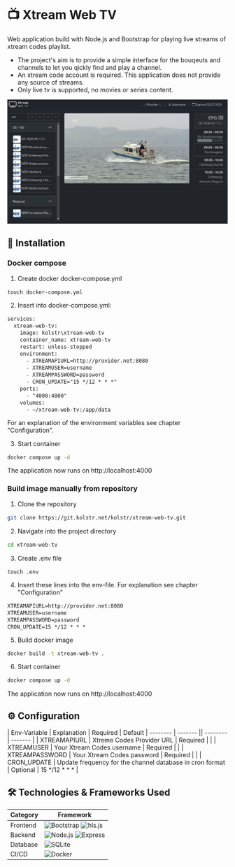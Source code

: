 # 📺 Xtream Web TV

Web application build with Node.js and Bootstrap for playing live streams of xtream codes playlist.
- The project's aim is to provide a simple interface for the bouqeuts and channels to let you qickly find and play a channel.
- An xtream code account is required.
  This application does not provide any source of streams.
- Only live tv is supported, no movies or series content.

![Projekt Screenshot](screenshot.png)

## 🚀 Installation 

### Docker compose

1. Create docker docker-compose.yml
```shsh
touch docker-compose.yml
```

2. Insert into docker-compose.yml:
```
services:
  xtream-web-tv:
    image: kolstr\xtream-web-tv
    container_name: xtream-web-tv
    restart: unless-stopped
    environment:
      - XTREAMAPIURL=http://provider.net:8080
      - XTREAMUSER=username
      - XTREAMPASSWORD=password
      - CRON_UPDATE="15 */12 * * *"
    ports:
      - "4000:4000"
    volumes:
      - ~/xtream-web-tv:/app/data
```
For an explanation of the environment variables see chapter "Configuration".

3. Start container
```sh
docker compose up -d
```
The application now runs on http://localhost:4000

### Build image manually from repository

1. Clone the repository
```sh
git clone https://git.kolstr.net/kolstr/xtream-web-tv.git
```

2. Navigate into the project directory
```sh
cd xtream-web-tv
```

3. Create .env file
```shsh
touch .env
```

4. Insert these lines into the env-file. For explanation see chapter "Configuration"
```
XTREAMAPIURL=http://provider.net:8080
XTREAMUSER=username
XTREAMPASSWORD=password
CRON_UPDATE=15 */12 * * *
```

5. Build docker image
```sh
docker build -t xtream-web-tv .
```

6. Start container
```sh
docker compose up -d
```

The application now runs on http://localhost:4000

## ⚙️ Configuration
| Env-Variable    | Explanation | Required | Default
| -------- | ------- || -------- | ------- |
| XTREAMAPIURL  | Xtreme Codes Provider URL    | Required | |
| XTREAMUSER | Your Xtream Codes username    | Required | |
| XTREAMPASSWORD    | Your Xtream Codes password    | Required  | |
| CRON_UPDATE    | Update frequency for the channel database in cron format | Optional | 15 */12 * * * |

## 🛠️ Technologies & Frameworks Used  
| Category     | Framework |
|-------------|------------|
| Frontend    | ![Bootstrap](https://img.shields.io/badge/Bootstrap-7952B3?style=for-the-badge&logo=bootstrap&logoColor=white) ![hls.js](https://img.shields.io/badge/hls.js-F37820?style=for-the-badge&logo=hls.js&logoColor=white) |
| Backend     | ![Node.js](https://img.shields.io/badge/Node.js-43853D?style=for-the-badge&logo=node.js&logoColor=white) ![Express](https://img.shields.io/badge/Express-000000?style=for-the-badge&logo=express&logoColor=white)  |
| Database    | ![SQLite](https://img.shields.io/badge/SQLite-003B57?style=for-the-badge&logo=sqlite&logoColor=white) |
| CI/CD       | ![Docker](https://img.shields.io/badge/Docker-2496ED?style=for-the-badge&logo=docker&logoColor=white) | 
